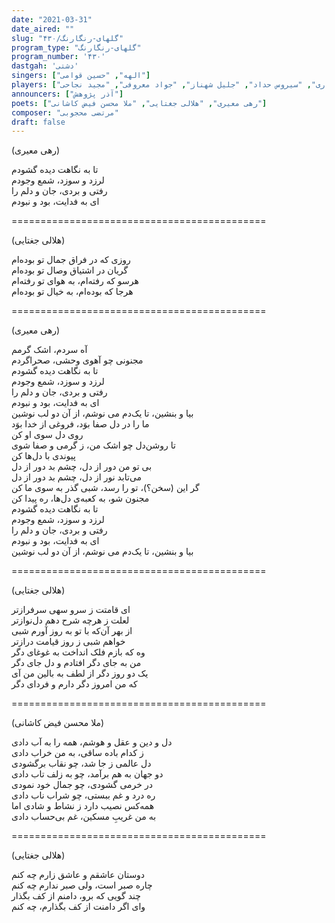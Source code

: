 ```yaml
---
date: "2021-03-31"
date_aired: ""
slug: "گلهای-رنگارنگ/۴۳۰"
program_type: "گلهای-رنگارنگ"
program_number: '۴۳۰'
dastgah: 'دشتی'
singers: ["الهه", "حسین قوامی"]
players: ["امیرناصر افتتاح", "اصغر بهاری", "سیروس حداد", "جلیل شهناز", "جواد معروفی", "مجید نجاحی"]
announcers: ["آذر پژوهش"]
poets: ["رهی معیری", "هلالی جغتایی", "ملا محسن فیض کاشانی"]
composer: "مرتضی محجوبی"
draft: false
---
```


(رهی معیری)  

تا به نگاهت دیده گشودم  
لرزد و سوزد، شمع وجودم  
رفتی و بردی، جان و دلم را  
ای به فدایت، بود و نبودم  

============================================  

(هلالی جغتایی)  

روزی که در فراق جمال تو بوده‌ام  
گریان در اشتیاق وصال تو بوده‌ام  
هرسو که رفته‌ام، به هوای تو رفته‌ام  
هرجا که بوده‌ام، به خیال تو بوده‌ام  

============================================  

(رهی معیری)  

آه سردم، اشک گرمم  
مجنونی چو آهوی وحشی، صحراگردم  
تا به نگاهت دیده گشودم  
لرزد و سوزد، شمع وجودم  
رفتی و بردی، جان و دلم را  
ای به فدایت، بود و نبودم  
بیا و بنشین، تا یک‌دم می نوشم، از آن دو لب نوشین  
ما را در دل صفا بوَد، فروغی از خدا بوَد  
روی دل سوی او کن  
تا روشن‌دل چو اشک من، ز گرمی و صفا شوی  
پیوندی با دل‌ها کن  
بی تو من دور از دل، چشم بد دور از دل  
می‌تابد نور از دل، چشم بد دور از دل  
گر این (سخن؟)، تو را رسد، شبی گذر به سوی ما کن  
مجنون شو، به کعبه‌ی دل‌ها، ره پیدا کن  
تا به نگاهت دیده گشودم  
لرزد و سوزد، شمع وجودم  
رفتی و بردی، جان و دلم را  
ای به فدایت، بود و نبودم  
بیا و بنشین، تا یک‌دم می نوشم، از آن دو لب نوشین  

============================================  

(هلالی جغتایی)  

ای قامتت ز سرو سهی سرفرازتر  
لعلت ز هرچه شرح دهم دل‌نوازتر  
از بهر آن‌که با تو به روز آورم شبی  
خواهم شبی ز روز قیامت درازتر  
وه که بازم فلک انداخت به غوغای دگر  
من به جای دگر افتادم و دل جای دگر  
یک دو روز دگر از لطف به بالین من آی  
که من امروز دگر دارم و فردای دگر  

============================================  

(ملا محسن فیض کاشانی)  

دل و دین و عقل و هوشم، همه را به آب دادی  
ز کدام باده ساقی، به من خراب دادی  
دل عالمی ز جا شد، چو نقاب برگشودی  
دو جهان به هم برآمد، چو به زلف تاب دادی  
در خرمی گشودی، چو جمال خود نمودی  
ره درد و غم ببستی، چو شراب ناب دادی  
همه‌کس نصیب دارد ز نشاط و شادی اما  
به من غریبِ مسکین، غم بی‌حساب دادی  

============================================  

(هلالی جغتایی)  

دوستان عاشقم و عاشق زارم چه کنم  
چاره صبر است، ولی صبر ندارم چه کنم  
چند گویی که برو، دامنم از کف بگذار  
وای اگر دامنت از کف بگذارم، چه کنم  
